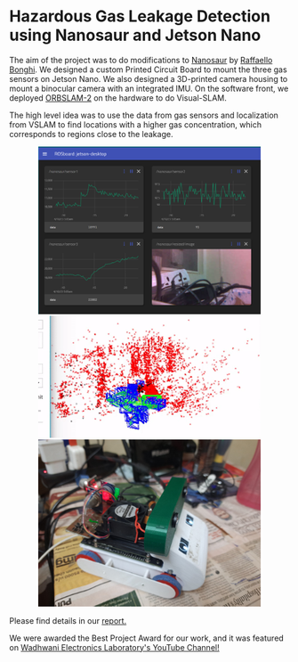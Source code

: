 # Hazardous Gas Leakage Detection using Nanosaur and Jetson Nano

The aim of the project was to do modifications to [Nanosaur](https://nanosaur.ai/) by [Raffaello Bonghi](https://rnext.it/). We designed a custom Printed Circuit Board to mount the three gas sensors on Jetson Nano. We also designed a 3D-printed camera housing to mount a binocular camera with an integrated IMU. On the software front, we deployed [ORBSLAM-2](https://github.com/raulmur/ORB_SLAM2) on the hardware to do Visual-SLAM.

The high level idea was to use the data from gas sensors and localization from VSLAM to find locations with a higher gas concentration, which corresponds to regions close to the leakage. 
<p align="center">
<img src="web_ss.PNG" alt="drawing" width="400"/>
<img src="slam.gif" alt="drawing" width="400"/>
<img src="front_right_con.jpg" alt="drawing" width="400"/>
</p>

Please find details in our [report.](report.pdf)

We were awarded the Best Project Award for our work, and it was featured on [Wadhwani Electronics Laboratory's YouTube Channel!](https://youtu.be/vspevFlvx1A)
